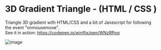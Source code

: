 # 3D Gradient Triangle - (HTML / CSS )
Triangle 3D gradient with HTML/CSS and a bit of Javascript for following the event "onmousemove".<br/>
See it in action: https://codepen.io/winflix/pen/WNzRPoq

![image](https://user-images.githubusercontent.com/82300153/179605395-5c1f05f6-113a-467a-92aa-e02d998d3000.png)
